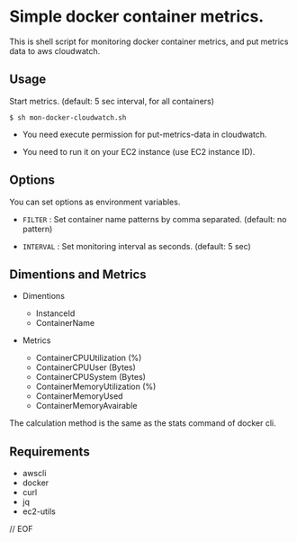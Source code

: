 Simple docker container metrics.
====

This is shell script for monitoring docker container metrics, and put metrics data to aws cloudwatch.


## Usage

Start metrics. (default: 5 sec interval, for all containers)

```
$ sh mon-docker-cloudwatch.sh
```

- You need execute permission for put-metrics-data in cloudwatch.

- You need to run it on your EC2 instance (use EC2 instance ID).


## Options

You can set options as environment variables.

- `FILTER` : Set container name patterns by comma separated. (default: no pattern)

- `INTERVAL` : Set monitoring interval as seconds. (default: 5 sec)


## Dimentions and Metrics

- Dimentions
  - InstanceId
  - ContainerName

- Metrics
  - ContainerCPUUtilization (%)
  - ContainerCPUUser (Bytes)
  - ContainerCPUSystem (Bytes)
  - ContainerMemoryUtilization (%)
  - ContainerMemoryUsed
  - ContainerMemoryAvairable

The calculation method is the same as the stats command of docker cli.


## Requirements

- awscli
- docker
- curl
- jq
- ec2-utils


// EOF

